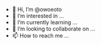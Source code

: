- 👋 Hi, I’m @owoeoto
- 👀 I’m interested in ...
- 🌱 I’m currently learning ...
- 💞️ I’m looking to collaborate on ...
- 📫 How to reach me ...

<!---
owoeoto/owoeoto is a ✨ special ✨ repository because its `README.md` (this file) appears on your GitHub profile.
You can click the Preview link to take a look at your changes.
--->
